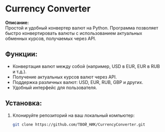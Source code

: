 # Currency Converter

**Описание:**  
Простой и удобный конвертер валют на Python. Программа позволяет быстро конвертировать валюты с использованием актуальных обменных курсов, получаемых через API.

## Функции:
- Конвертация валют между собой (например, USD в EUR, EUR в RUB и т.д.).
- Получение актуальных курсов валют через API.
- Поддержка различных валют: USD, EUR, RUB, GBP и других.
- Удобный интерфейс для пользователя.

## Установка:
1. Клонируйте репозиторий на ваш локальный компьютер:
   ```bash
   git clone https://github.com/ТВОЙ_НИК/CurrencyConverter.git
